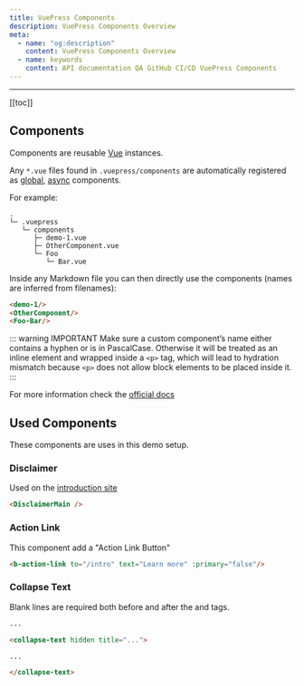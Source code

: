 ```yaml
---
title: VuePress Components
description: VuePress Components Overview
meta:
  - name: "og:description"
    content: VuePress Components Overview
  - name: keywords
    content: API documentation QA GitHub CI/CD VuePress Components
---
```


<!-- markdown-link-check-disable -->

<KeyPoint/>

---

[[toc]]

## Components

Components are reusable [Vue](https://vuejs.org/v2/guide/components.html "Link to Vue docs about components") instances.

Any `*.vue` files found in `.vuepress/components` are automatically registered as [global](https://vuejs.org/v2/guide/components-registration.html#Global-Registration "Link to Vue docs"), [async](https://vuejs.org/v2/guide/components-dynamic-async.html#Async-Components "Link to Vue async docs") components.

For example:

```shell
.
└─ .vuepress
   └─ components
      ├─ demo-1.vue
      ├─ OtherComponent.vue
      └─ Foo
         └─ Bar.vue
```

Inside any Markdown file you can then directly use the components (names are inferred from filenames):

``` md
<demo-1/>
<OtherComponent/>
<Foo-Bar/>
```

<demo-1></demo-1>

<OtherComponent/>

<Foo-Bar/>

::: warning IMPORTANT
Make sure a custom component’s name either contains a hyphen or is in PascalCase.
Otherwise it will be treated as an inline element and wrapped inside a `<p>` tag, which will lead to hydration mismatch because `<p>` does not allow block elements to be placed inside it.
:::

For more information check the [official docs](https://vuepress.vuejs.org/guide/using-vue.html "Link to VuePress docs")

## Used Components

These components are uses in this demo setup.

### Disclaimer

Used on the [introduction site](./intro#about)

```md
<DisclaimerMain />
```

<DisclaimerMain />

### Action Link

This component add a "Action Link Button"

```md
<b-action-link to="/intro" text="Learn more" :primary="false"/>
```

<b-action-link to="/intro" text="Learn more" :primary="false"/>


### Collapse Text

Blank lines are required both before and after the <collapse> and </collapse> tags.

```md
...

<collapse-text hidden title="...">

...

</collapse-text>
```

<collapse-text hidden title="CLI Options">

Hello World

</collapse-text>

<!-- markdown-link-check-enable -->

